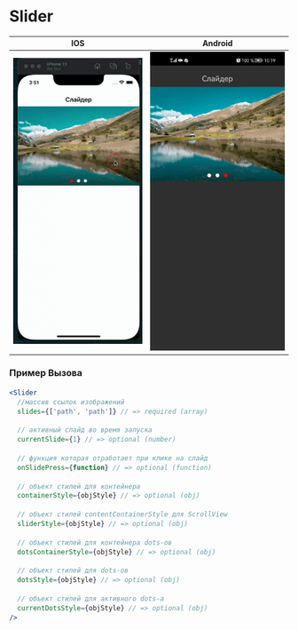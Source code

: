 # Slider

| IOS | Android |
| --- | ------- |
| <img src="./gif/ios.gif" alt="ios error toast" width="325"> | <img src="./gif/android.gif" alt="android error toast" width="325"> |

### Пример Вызова

```jsx
<Slider
  //массив ссылок изображений
  slides={['path', 'path']} // => required (array)

  // активный слайд во время запуска
  currentSlide={1} // => optional (number)

  // функция которая отработает при клике на слайд 
  onSlidePress={function} // => optional (function)

  // объект стилей для контейнера
  containerStyle={objStyle} // => optional (obj)

  // объект стилей contentContainerStyle для ScrollView
  sliderStyle={objStyle} // => optional (obj)

  // объект стилей для контейнера dots-ов
  dotsContainerStyle={objStyle} // => optional (obj)
  
  // объект стилей для dots-ов
  dotsStyle={objStyle} // => optional (obj)

  // объект стилей для активного dots-а 
  currentDotsStyle={objStyle} // => optional (obj)
/>
```
